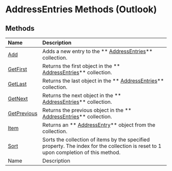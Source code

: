 
# AddressEntries Methods (Outlook)

## Methods



|**Name**|**Description**|
|:-----|:-----|
| [Add](b4c37547-8fbd-b1e4-40f3-5cba3cffd6e9.md)|Adds a new entry to the  ** [AddressEntries](db91b717-07c6-d1f2-c545-b766ee1f0c6b.md)** collection.|
| [GetFirst](f8f03b6e-d79e-09b5-2f75-6886e699a4b3.md)|Returns the first object in the  ** [AddressEntries](db91b717-07c6-d1f2-c545-b766ee1f0c6b.md)** collection.|
| [GetLast](22b54c0f-5167-ac76-0cff-7ee4a142e1b3.md)|Returns the last object in the  ** [AddressEntries](db91b717-07c6-d1f2-c545-b766ee1f0c6b.md)** collection.|
| [GetNext](7579909c-90a2-660f-6cf5-039a441ccc93.md)|Returns the next object in the  ** [AddressEntries](db91b717-07c6-d1f2-c545-b766ee1f0c6b.md)** collection.|
| [GetPrevious](3d5aa211-212e-9a97-58aa-47d4447c9f47.md)|Returns the previous object in the  ** [AddressEntries](db91b717-07c6-d1f2-c545-b766ee1f0c6b.md)** collection.|
| [Item](42156250-3e72-c82c-7038-12cfa02f5f0a.md)|Returns an  ** [AddressEntry](d4a0a85e-8bab-bc56-57bc-d70c3c570c8e.md)** object from the collection.|
| [Sort](9b381837-9fe9-1041-8297-e8c8dbcdc2e4.md)|Sorts the collection of items by the specified property. The index for the collection is reset to 1 upon completion of this method.|
|Name|Description|
